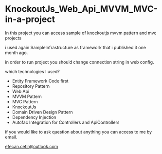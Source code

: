 KnockoutJs_Web_Api_MVVM_MVC-in-a-project
========================================

In this project you can access sample of knockoutjs mvvm pattern and mvc projects

i used again SampleInfrastructure as framework that i published it one month ago.

in order to run project you should change connection string in web config.

which technologies I used?

  - Entity Framework Code first
  - Repository Pattern
  - Web Api
  - MVVM Pattern
  - MVC Pattern
  - KnockoutJs 
  - Domain Driven Design Pattern
  - Dependency Injection
  - Autofac Integration for Controllers and ApiControllers
  
if you would like to ask question about anything
you can access to me by email.

efecan.cetir@outlook.com


  
